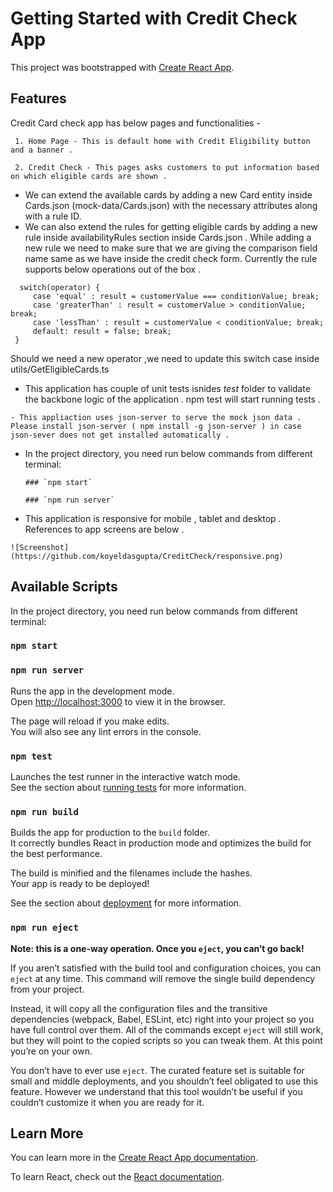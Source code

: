 # Getting Started with Credit Check App

This project was bootstrapped with [Create React App](https://github.com/facebook/create-react-app).

## Features

Credit Card check app has below pages and functionalities -

     1. Home Page - This is default home with Credit Eligibility button and a banner .

     2. Credit Check - This pages asks customers to put information based on which eligible cards are shown .

  -    We can extend the available cards by adding a new Card entity inside Cards.json (mock-data/Cards.json)  with the necessary attributes along with a rule ID.
  -    We can also extend the rules for getting eligible cards by adding a new rule inside availabilityRules section inside Cards.json . While adding a new rule we need to make sure  that  we are giving the comparison field name same as we have inside the credit check form. Currently the rule supports below
  operations out of the box .
   ```
     switch(operator) {
        case 'equal' : result = customerValue === conditionValue; break;
        case 'greaterThan' : result = customerValue > conditionValue; break;
        case 'lessThan' : result = customerValue < conditionValue; break;
        default: result = false; break;
    }
   ```
   Should we need a new operator ,we need to update this switch case inside utils/GetEligibleCards.ts

   -  This application has couple of unit tests isnides _test_ folder to validate the backbone  logic of the application . npm test will start running tests .

    - This appliaction uses json-server to serve the mock json data . Please install json-server ( npm install -g json-server ) in case json-sever does not get installed automatically .

   - In the project directory, you need run below commands from different terminal:

         ### `npm start`

         ### `npm run server`

   - This application is responsive  for mobile , tablet and desktop . References to app screens are below . 

    ![Screenshot](https://github.com/koyeldasgupta/CreditCheck/responsive.png)
  


 

## Available Scripts

In the project directory, you need run below commands from different terminal:

### `npm start`

### `npm run server`

Runs the app in the development mode.\
Open [http://localhost:3000](http://localhost:3000) to view it in the browser.


The page will reload if you make edits.\
You will also see any lint errors in the console.

### `npm test`

Launches the test runner in the interactive watch mode.\
See the section about [running tests](https://facebook.github.io/create-react-app/docs/running-tests) for more information.

### `npm run build`

Builds the app for production to the `build` folder.\
It correctly bundles React in production mode and optimizes the build for the best performance.

The build is minified and the filenames include the hashes.\
Your app is ready to be deployed!

See the section about [deployment](https://facebook.github.io/create-react-app/docs/deployment) for more information.

### `npm run eject`

**Note: this is a one-way operation. Once you `eject`, you can’t go back!**

If you aren’t satisfied with the build tool and configuration choices, you can `eject` at any time. This command will remove the single build dependency from your project.

Instead, it will copy all the configuration files and the transitive dependencies (webpack, Babel, ESLint, etc) right into your project so you have full control over them. All of the commands except `eject` will still work, but they will point to the copied scripts so you can tweak them. At this point you’re on your own.

You don’t have to ever use `eject`. The curated feature set is suitable for small and middle deployments, and you shouldn’t feel obligated to use this feature. However we understand that this tool wouldn’t be useful if you couldn’t customize it when you are ready for it.

## Learn More

You can learn more in the [Create React App documentation](https://facebook.github.io/create-react-app/docs/getting-started).

To learn React, check out the [React documentation](https://reactjs.org/).
